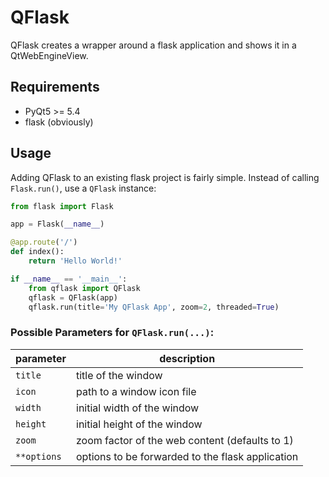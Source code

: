 # QFlask
QFlask creates a wrapper around a flask application and shows it in a QtWebEngineView.

## Requirements
- PyQt5 >= 5.4
- flask (obviously)

## Usage
Adding QFlask to an existing flask project is fairly simple. Instead of calling `Flask.run()`, use a `QFlask` instance:

```python
from flask import Flask

app = Flask(__name__)

@app.route('/')
def index():
    return 'Hello World!'

if __name__ == '__main__':
    from qflask import QFlask
    qflask = QFlask(app)
    qflask.run(title='My QFlask App', zoom=2, threaded=True)
```

### Possible Parameters for `QFlask.run(...)`:
| parameter   | description                                      |
|-------------|--------------------------------------------------|
| `title`     | title of the window                              |
| `icon`      | path to a window icon file                       |
| `width`     | initial width of the window                      |
| `height`    | initial height of the window                     |
| `zoom`      | zoom factor of the web content (defaults to 1)   |
| `**options` | options to be forwarded to the flask application |
